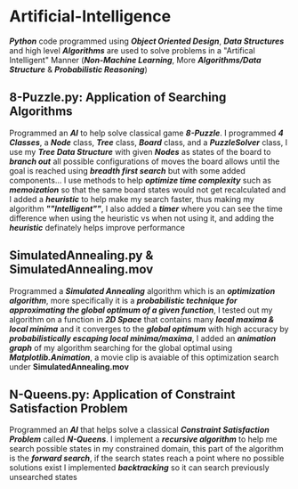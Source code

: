 # Artificial-Intelligence

**_Python_** code programmed using **_Object Oriented Design_**, **_Data Structures_** and high level **_Algorithms_** are used to solve problems in a "Artifical Intelligent" Manner (**_Non-Machine Learning_**, More **_Algorithms/Data Structure_** & **_Probabilistic Reasoning_**)

## 8-Puzzle.py: Application of Searching Algorithms

Programmed an **_AI_** to help solve classical game **_8-Puzzle_**. I programmed **_4 Classes_**, a **_Node_** class, **_Tree_** class, **_Board_** class, and a **_PuzzleSolver_** class, I use my **_Tree Data Structure_** with given **_Nodes_** as states of the board to **_branch out_** all possible configurations of moves the board allows until the goal is reached using **_breadth first search_** but with some added components... I use methods to help **_optimize time complexity_** such as **_memoization_** so that the same board states would not get recalculated and I added a **_heuristic_** to help make my search faster, thus making my algorithm **_""Intelligent""_**, I also added a **_timer_** where you can see the time difference when using the heuristic vs when not using it, and adding the **_heuristic_** definately helps improve performance

## SimulatedAnnealing.py & SimulatedAnnealing.mov

Programmed a **_Simulated Annealing_** algorithm which is an **_optimization algorithm_**, more specifically it is a **_probabilistic technique for approximating the global optimum of a given function_**, I tested out my algorithm on a function in **_2D Space_** that contains many **_local maxima & local minima_** and it converges to the **_global optimum_** with high accuracy by **_probabilistically escaping local minima/maxima_**, I added an **_animation graph_** of my algorithm searching for the global optimal using **_Matplotlib.Animation_**, a movie clip is avaiable of this optimization search under **SimulatedAnnealing.mov**


## N-Queens.py: Application of Constraint Satisfaction Problem

Programmed an **_AI_** that helps solve a classical **_Constraint Satisfaction Problem_** called **_N-Queens_**. I implement a **_recursive algorithm_** to help me search possible states in my constrained domain, this part of the algorithm is the **_forward search_**, if the search states reach a point where no possible solutions exist I implemented **_backtracking_** so it can search previously unsearched states
